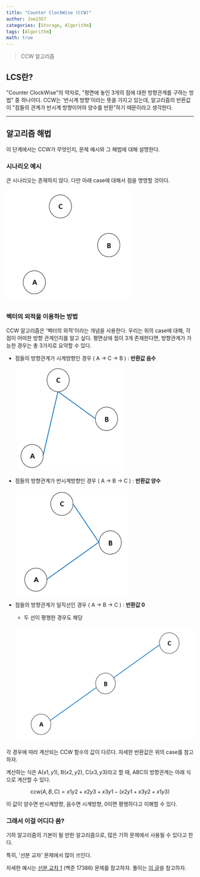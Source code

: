 ```yaml
---
title: "Counter ClockWise (CCW)"
author: Joe2357
categories: [Storage, Algorithm]
tags: [Algorithm]
math: true
---
```


> CCW 알고리즘

## LCS란?

"Counter ClockWise"의 약자로, "평면에 놓인 3개의 점에 대한 방향관계를 구하는 방법" 중 하나이다. CCW는 '반시계 방향'이라는 뜻을 가지고 있는데, 알고리즘의 반환값이 "점들의 관계가 반시계 방향이어야 양수를 반환"하기 때문이라고 생각한다.

---

## 알고리즘 해법

이 단계에서는 CCW가 무엇인지, 문제 예시와 그 해법에 대해 설명한다.



### 시나리오 예시

큰 시나리오는 존재하지 않다. 다만 아래 case에 대해서 점을 명명할 것이다.

![ccw1](https://github.com/Joe2357/Joe2357.github.io/blob/main/assets/img/post/storage/algorithm/ccw/ccw1.png?raw=true)



### 벡터의 외적을 이용하는 방법

CCW 알고리즘은 '벡터의 외적'이라는 개념을 사용한다. 우리는 위의 case에 대해, 각 점이 어떠한 방향 관계인지를 알고 싶다. 평면상에 점이 3개 존재한다면, 방향관계가 가능한 경우는 총 3가지로 요약할 수 있다.

- 점들의 방향관계가 시계방향인 경우 ( A -> C -> B ) : **반환값 음수**

  ![ccw2](https://github.com/Joe2357/Joe2357.github.io/blob/main/assets/img/post/storage/algorithm/ccw/ccw2.png?raw=true)

- 점들의 방향관계가 반시계방향인 경우 ( A -> B -> C ) : **반환값 양수**

  ![ccw3](https://github.com/Joe2357/Joe2357.github.io/blob/main/assets/img/post/storage/algorithm/ccw/ccw3.png?raw=true)

- 점들의 방향관계가 일직선인 경우 ( A -> B -> C ) : **반환값 0**

  - 두 선이 평행한 경우도 해당

  ![ccw4](https://github.com/Joe2357/Joe2357.github.io/blob/main/assets/img/post/storage/algorithm/ccw/ccw4.png?raw=true)

각 경우에 따라 계산되는 CCW 함수의 값이 다르다. 자세한 반환값은 위의 case를 참고하자.

계산하는 식은 A($x1, y1$), B($x2, y2$), C($x3, y3$)라고 할 때, ABC의 방향관계는 아래 식으로 계산할 수 있다.


$$
\text{ccw}(A, B, C) = x1y2 + x2y3 + x3y1 - (x2y1 + x3y2 + x1y3)
$$


이 값이 양수면 반시계방향, 음수면 시계방향, 0이면 평행하다고 이해할 수 있다.



### 그래서 이걸 어디다 씀?

기하 알고리즘의 기본이 될 만한 알고리즘으로, 많은 기하 문제에서 사용될 수 있다고 한다.

특히, '선분 교차' 문제에서 많이 쓰인다.

자세한 예시는 [선분 교차 1](https://www.acmicpc.net/problem/17386) (백준 17386) 문제를 참고하자. 풀이는 [이 글](https://joe2357.github.io/posts/boj17386/)을 참고하자.